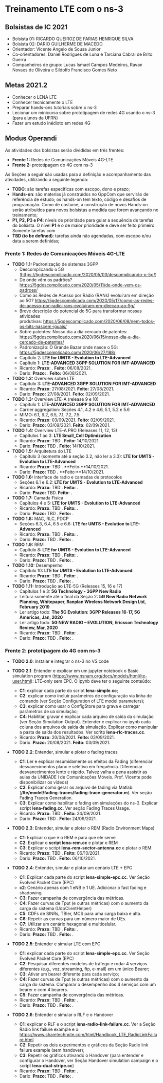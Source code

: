 # Treinamento LTE com o ns-3

## Bolsistas de IC 2021
- Bolsista 01: RICARDO QUEIROZ DE FARIAS HENRIQUE SILVA
- Bolsista 02: DARIO GUILHERME DE MACEDO
- Orientador: Vicente Angelo de Sousa Junior
- Co-orientadores: Daniel Rodrigues de Luna e Tarciana Cabral de Brito Guerra 
- Companheiros de grupo: Lucas Ismael Campos Medeiros, Ravan Novaes de Oliveira e Sildolfo Francisco Gomes Neto 

## Metas 2021.2
- Conhecer o LENA LTE
- Conhecer tecnicamente o LTE
- Preparar hands-ons tutoriais sobre o ns-3
- Lecionar um minicurso sobre prototipagem de redes 4G usando o ns-3 (para alunos da UFRN)
- Fazer um estudo inédioto em redes 4G 

## Modus Operandi

As atividades dos bolsistas serão divididas em três frentes:
- **Frente 1:** Redes de Comunicações Móveis 4G-LTE
- **Frente 2:** prototipagem do 4G com ns-3

As Seções a seguir são usadas para a definição e acompanhamento das atividades, utilizando a seguinte legenda:

- **TODO**: são tarefas específicas com escopo, dono e prazo;
- **Hands-on**: são materias já construídos no GppCom que servirão de referência de estudo; os hands-on tem texto, código e desafios de programação. Como de costume, a construção de novos Hands-on serão atribuídos para novos bolsistas a medida que forem avançando no treinamento;
- **P1, P2, P3 e P4**: níveis de prioridade para guiar a sequência de tarefas do bolsista. O nível **P1** é o de maior prioridade e deve ser feito primeiro. Somente tarefas com 
- **TBD (to be defined)**: tarefas ainda não agendadas, com escopo e/ou data a serem definidas;

### Frente 1: Redes de Comunicações Móveis 4G-LTE
   - **TODO 1.1:** Padronização de sistemas 3GPP
      - Descomplicando o 5G (https://5gdescomplicado.com/2020/05/03/descomplicando-o-5g/)
      - De onde vêm os padrões? https://5gdescomplicado.com/2020/05/11/de-onde-vem-os-padroes/
      - Como as Redes de Acesso por Rádio (RANs) evoluíram em direção ao 5G? https://5gdescomplicado.com/2020/05/17/como-as-redes-de-acesso-por-radio-rans-evoluiram-em-direcao-ao-5g/
      - Breve descrição do potencial do 5G para transformar nossas atividades produtivas: https://5gdescomplicado.com/2020/06/08/nem-todos-os-bits-nascem-iguais/
      - Sobre patentes: Nosso dia a dia cercado de patentes: https://5gdescomplicado.com/2020/06/15/nosso-dia-a-dia-cercado-de-patentes/
      - Padronização: O Grande Bazar onde nasce o 5G: https://5gdescomplicado.com/2020/06/27/188/ 
      - Capítulo 2: **LTE for UMTS - Evolution to LTE-Advanced**
      - Capítulo 1: **LTE-ADVANCED 3GPP SOLUTION FOR IMT-ADVANCED**
      - Ricardo: **Prazo:** .  **Feito:** 06/08/2021.
      - Dario: **Prazo:** . **Feito:** 06/08/2021. 
   - **TODO 1.2:** Overview sobre LTE
      - Capítulo 3: **LTE-ADVANCED 3GPP SOLUTION FOR IMT-ADVANCED**
      - Ricardo: **Prazo:**  27/08/2021.  **Feito:** 27/08/2021.     
      - Dario: **Prazo:** 27/08/2021.  **Feito:** 02/09/2021.
   - **TODO 1.3:** Overview LTE-A  (release 9 e 10)
      - Capítulo 1: **LTE-ADVANCED 3GPP SOLUTION FOR IMT-ADVANCED**
      - Carrier aggregation: Seções 4.1, 4.2 e 4.6, 5.1, 5.2 e 5.6
      - MIMO: 6.1, 6.2, 6.5, 7.1, 7.2, 7.5
      - Ricardo: **Prazo:** 03/09/2021.  **Feito:** 02/09/2021.     
      - Dario: **Prazo:** 03/09/2021.  **Feito:** 02/09/2021. 
   - **TODO 1.4:** Overview LTE-A PRO (Releases 11, 12, 13)
      - Capítulos 1 ao 3: **LTE Small_Cell Optimization**
      - Ricardo: **Prazo:** TBD .  **Feito:** 14/10/2021.   
      - Dario: **Prazo:** TBD .  **Feito:** 14/10/2021.
   - **TODO 1.5:** Arquitetura do LTE
      - Capítulo 3 (somente até a seção 3.2, não ler a 3.3): **LTE for UMTS - Evolution to LTE-Advanced**
      - Ricardo: **Prazo:** TBD .  **Feito:**14/10/2021.     
      - Dario: **Prazo:** TBD .  **Feito:**14/10/2021.
   - **TODO 1.6:** Interface de radio e camadas de protocolos
      - Seções 6.1 e 6.2: **LTE for UMTS - Evolution to LTE-Advanced**
      - Ricardo: **Prazo:** TBD .  **Feito:** .     
      - Dario: **Prazo:** TBD.  **Feito:** .
   - **TODO 1.7:** Camada Fisica
      - Capítulos 4 e 5: **LTE for UMTS - Evolution to LTE-Advanced**
      - Ricardo: **Prazo:** TBD .  **Feito:** .    
      - Dario: **Prazo:** TBD .  **Feito:** .
   - **TODO 1.8:** MAC, RLC, PDCP
      - Seções 6.3, 6.4, 6.5 e 6.6: **LTE for UMTS - Evolution to LTE-Advanced**
      - Ricardo: **Prazo:** TBD .  **Feito:** .     
      - Dario: **Prazo:** TBD .  **Feito:** .
   - **TODO 1.9:** RRM
      - Capítulo 8: **LTE for UMTS - Evolution to LTE-Advanced**
      - Ricardo: **Prazo:** TBD .  **Feito:** .  
      - Dario: **Prazo:** TBD .  **Feito:** .
   - **TODO 1.10:** Desempenho
      - Capítulo 10: **LTE for UMTS - Evolution to LTE-Advanced** 
      - Ricardo: **Prazo:** TBD .  **Feito:** .   
      - Dario: **Prazo:** TBD .  **Feito:** .
   - **TODO 1.11:** Introdução ao LTE-5G (Releases 15, 16 e 17)
      - Capítulos 1 e 3: **5G Technology - 3GPP New Radio**
      - Leitura somente até o final da Seção 2: **5G New Radio Network Planning, Whitepaper, Ranplan Wireless Network Design Ltd,  February 2019** 
      - Ler artigo todo: **The 5G Evolution: 3GPP Releases 16-17, 5G Americas, Jan, 2020**
      - Ler artigo todo: **5G NEW RADIO – EVOLUTION, Ericsson Technology Review, Mar, 2020** 
      - Ricardo: **Prazo:** TBD .  **Feito:** .     
      - Dario: **Prazo:** TBD .  **Feito:** .

### Frente 2: prototipagem do 4G com ns-3
   - **TODO 2.0**: instalar e integrar o ns-3 no VS code
   
   - **TODO 2.1**: Entender e explicar em um jupyter notebook o Basic simulation program (https://www.nsnam.org/docs/models/html/lte-user.html): LTE-only sem EPC. O ipynb deve ter o seguinte conteúdo:
      - **C1**: explicar cada parte do script **lena-simple.cc**;
      - **C2**: explicar como incluir parâmetros de configuração via linha de comando (ver Seção Configuration of LTE model parameters);
      - **C3**: explicar como usar o ConfigStore para grava e carregar parâmetros de ua simulação;
      - **C4**: Habilitar, gravar e explicar cada arquivo de saída da simulação (ver Seção Simulation Output). Entender e explicar no ipynb cada coluna dos arquivos de saída da simulação. Explicar como manipular a pasta de saída dos resultados. Ver scritp **lena-rlc-traces.cc**.
      - Ricardo: **Prazo:** 20/08/2021.  **Feito:** 03/09/2021.     
      - Dario: **Prazo:** 20/08/2021.  **Feito:** 03/09/2021.
   -  **TODO 2.2**: Entender, simular e plotar o fading traces 
      - **C1**: Ler e explicar resumidamente os efeitos da Fading (diferenciar desvanecimentos plano e seletivo em frequência. Diferenciar desvanecimentos lento e rápido. Talvez valha a pena assistir as aulas da UNIDADE I de Comunicações Móveis. Prof. Vicente pode disponibilizar os vídeos)
      - **C2**: Explicar como gerar os arquivo de fading via Matlab (**/lte/model/fading-traces/fading-trace-generator.m**). Ver seção Fading Traces Generation.
      - **C3**: Explicar como habilitar o fading em simulações do ns-3. Explicar script **lena-fading.cc**. Ver seção Fading Traces Usage.
      - Ricardo: **Prazo:** TBD .  **Feito:** 24/09/2021.   
      - Dario: **Prazo:** TBD .  **Feito:** 24/09/2021.
   -  **TODO 2.3**: Entender, simular e plotar o REM (Radio Environment Maps)
      - **C1**: Explicar o que é o REM e para que ele serve
      - **C2**: Explicar o **script lena-rem.cc** e plotar o REM 
      - **C3**: Explicar o script **lena-rem-sector-antenna.cc** e plotar o REM 
      - Ricardo: **Prazo:** TBD .  **Feito:** 06/10/2021.     
      - Dario: **Prazo:** TBD .  **Feito:** 06/10/2021.
   -  **TODO 2.4**: Entender, simular e plotar um cenário LTE + EPC
      - **C1**: Explicar cada parte do script **lena-simple-epc.cc**. Ver Seção Evolved Packet Core (EPC)
      - **c2**: Cenário apenas com 1 eNB e 1 UE. Adicionar o fast fading e shadowing. 
      - **C3**: Fazer campanha de convergência das métricas.
      - **C4**: Fazer curvas de Tput (e outras métricas) com o aumento da carga do sistema (UdpClientHelper)
      - **C5**: CDFs de SINRs, TBler, MCS para uma carga baixa e alta.
      - **C6**: Repetir as curvas para um número maior de UEs.
      - **C7**: Utilizar um cenário hexagonal e multicelular.
      - Ricardo: **Prazo:** TBD .  **Feito:** .     
      - Dario: **Prazo:** TBD .  **Feito:** .
   - **TODO 2.5**: Entender e simular LTE com EPC
      - **C1**: explicar cada parte do script **lena-simple-epc.cc**. Ver Seção Evolved Packet Core (EPC)
      - **C2**: Pesquisar diferentes modelos de tráfego e rodar 4 serviços diferentes (e.g., voz, streaming, ftp, e-mail) em um único Bearer;
      - **C3**: Ativar um bearer diferente para cada serviço;
      - **C4**: Fazer curvas de Tput (e outras métricas) com o aumento da carga do sistema. Comparar o desempenho dos 4 serviços com um bearer e com 4 bearers.
      - **C5**: Fazer campanha de convergência das métricas.
      - Ricardo: **Prazo:** TBD .  **Feito:** .    
      - Dario: **Prazo:** TBD .  **Feito:** .
   - **TODO 2.6**: Entender e simular o RLF e o Handover
      - **C1**: explicar o RLF e o script **lena-radio-link-failure.cc**. Ver a Seção Radio link failure example e o https://www.sharetechnote.com/html/Handbook_LTE_RadioLinkFailure.html
      - **C2**: Repetir os dois experimentos e gráficos da Seção Radio link failure example (sem handover);
      - **C3**: Repetir os gráficos ativando o Handover (para entender e configurar o Handover, ver Seção Handover simulation campaign e o script **lena-dual-stripe.cc**)
      - Ricardo: **Prazo:** TBD .  **Feito:** .   
      - Dario: **Prazo:** TBD .  **Feito:** .
      
     

